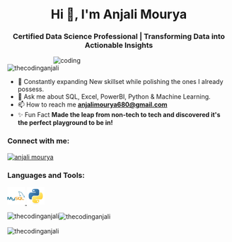 
<h1 align="center">Hi 👋, I'm Anjali Mourya</h1>
<h3 align="center">Certified Data Science Professional | Transforming Data into Actionable Insights</h3>

<img align="right" alt="coding" width="400" src="https://miro.medium.com/v2/resize:fill:96:96/1*v-fD7Gm_N59ipd5qNKzcXQ.gif">

<p align="left"> <img src="https://komarev.com/ghpvc/?username=thecodinganjali&label=Profile%20views&color=0e75b6&style=flat" alt="thecodinganjali" /> </p>

- 🌱 Constantly expanding New skillset while polishing the ones I already possess.
- 💭 Ask me about SQL, Excel, PowerBI, Python & Machine Learning.
- 📫 How to reach me **anjalimourya680@gmail.com**
- ✨ Fun Fact **Made the leap from non-tech to tech and discovered it's the perfect playground to be in!**

<h3 align="left">Connect with me:</h3>
<p align="left">
  <a href="https://linkedin.com/in/anjali mourya" target="blank">
    <img align="center" src="https://raw.githubusercontent.com/rahuldkjain/github-profile-readme-generator/master/src/images/icons/Social/linked-in-alt.svg" alt="anjali mourya" height="30" width="40" />
  </a>
</p>

<h3 align="left">Languages and Tools:</h3>
<p align="left">
  <a href="https://www.mysql.com/" target="_blank" rel="noreferrer">
    <img src="https://raw.githubusercontent.com/devicons/devicon/master/icons/mysql/mysql-original-wordmark.svg" alt="mysql" width="40" height="40"/>
  </a>
  <a href="https://www.python.org" target="_blank" rel="noreferrer">
    <img src="https://raw.githubusercontent.com/devicons/devicon/master/icons/python/python-original.svg" alt="python" width="40" height="40"/>
  </a>
</p>

<p>
  <img align="left" src="https://github-readme-stats.vercel.app/api/top-langs?username=thecodinganjali&show_icons=true&locale=en&layout=compact" alt="thecodinganjali" />
</p>

<p>
  <img align="center" src="https://github-readme-stats.vercel.app/api?username=thecodinganjali&show_icons=true&locale=en" alt="thecodinganjali" />
</p>

<p>
  <img align="center" src="https://github-readme-streak-stats.herokuapp.com/?user=thecodinganjali&" alt="thecodinganjali" />
</p>
